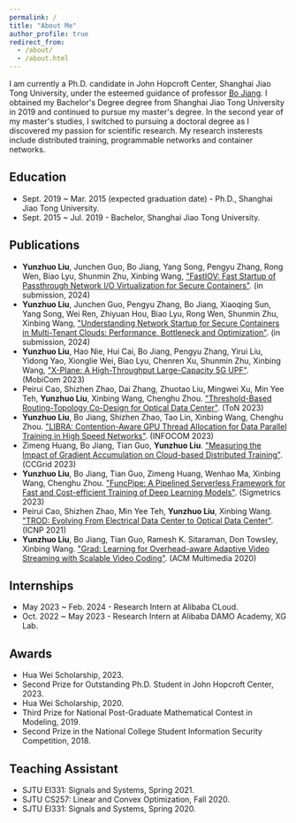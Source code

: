 ```yaml
---
permalink: /
title: "About Me"
author_profile: true
redirect_from: 
  - /about/
  - /about.html
---
```

I am currently a Ph.D. candidate in John Hopcroft Center, Shanghai Jiao Tong University, under the esteemed guidance of professor [Bo Jiang](https://jhc.sjtu.edu.cn/~bjiang/). I obtained my Bachelor's Degree degree from Shanghai Jiao Tong University in 2019 and continued to pursue my master's degree. In the second year of my master's studies, I switched to pursuing a doctoral degree as I discovered my passion for scientific research. My research insterests include distributed training, programmable networks and container networks.

Education
------
- Sept. 2019 ~ Mar. 2015 (expected graduation date) - Ph.D., Shanghai Jiao Tong University.
- Sept. 2015 ~ Jul. 2019 - Bachelor, Shanghai Jiao Tong University.

Publications
------
- **Yunzhuo Liu**, Junchen Guo, Bo Jiang, Yang Song, Pengyu Zhang, Rong Wen, Biao Lyu, Shunmin Zhu, Xinbing Wang, ["FastIOV: Fast Startup of Passthrough Network I/O Virtualization for Secure Containers"](https://github.com/liu445126256/liu445126256.github.io/files/2024FASTIOV.pdf). (in submission, 2024)
- **Yunzhuo Liu**, Junchen Guo, Pengyu Zhang, Bo Jiang, Xiaoqing Sun, Yang Song, Wei Ren, Zhiyuan Hou, Biao Lyu, Rong Wen, Shunmin Zhu, Xinbing Wang, ["Understanding Network Startup for Secure Containers in Multi-Tenant Clouds: Performance, Bottleneck and Optimization"](https://github.com/liu445126256/liu445126256.github.io/files/2024CNICMP.pdf). (in submission, 2024)
- **Yunzhuo Liu**, Hao Nie, Hui Cai, Bo Jiang, Pengyu Zhang, Yirui Liu, Yidong Yao, Xionglie Wei, Biao Lyu, Chenren Xu, Shunmin Zhu, Xinbing Wang, ["X-Plane: A High-Throughput Large-Capacity 5G UPF"](https://github.com/liu445126256/liu445126256.github.io/files/MOBICOM2023XPLANE.pdf). (MobiCom 2023)
- Peirui Cao, Shizhen Zhao, Dai Zhang, Zhuotao Liu, Mingwei Xu, Min Yee Teh, **Yunzhuo Liu**, Xinbing Wang, Chenghu Zhou. ["Threshold-Based Routing-Topology Co-Design for Optical Data Center"](https://github.com/liu445126256/liu445126256.github.io/files/TON2023TROD.pdf). (ToN 2023)
- **Yunzhuo Liu**, Bo Jiang, Shizhen Zhao, Tao Lin, Xinbing Wang, Chenghu Zhou. ["LIBRA: Contention-Aware GPU Thread Allocation for Data Parallel Training in High Speed Networks"](https://github.com/liu445126256/liu445126256.github.io/files/INFOCOM2023LIBRA.pdf). (INFOCOM 2023) 
- Zimeng Huang, Bo Jiang, Tian Guo, **Yunzhuo Liu**. ["Measuring the Impact of Gradient Accumulation on Cloud-based Distributed Training"](https://github.com/liu445126256/liu445126256.github.io/files/CCGRID2023GA.pdf). (CCGrid 2023)
- **Yunzhuo Liu**, Bo Jiang, Tian Guo, Zimeng Huang, Wenhao Ma, Xinbing Wang, Chenghu Zhou. ["FuncPipe: A Pipelined Serverless Framework for Fast and Cost-efficient Training of Deep Learning Models"](https://github.com/liu445126256/liu445126256.github.io/files/SIGMETRICS2023FUNCPIPE.pdf). (Sigmetrics 2023) 
- Peirui Cao, Shizhen Zhao, Min Yee Teh, **Yunzhuo Liu**, Xinbing Wang. ["TROD: Evolving From Electrical Data Center to Optical Data Center"](https://github.com/liu445126256/liu445126256.github.io/files/ICNP2021TROD.pdf). (ICNP 2021) 
- **Yunzhuo Liu**, Bo Jiang, Tian Guo, Ramesh K. Sitaraman, Don Towsley, Xinbing Wang. ["Grad: Learning for Overhead-aware Adaptive Video Streaming with Scalable Video Coding"](https://github.com/liu445126256/liu445126256.github.io/files/MM2020GRAD.pdf). (ACM Multimedia 2020)

Internships
------
- May 2023 ~ Feb. 2024 - Research Intern at Alibaba CLoud.
- Oct. 2022 ~ May 2023 - Research Intern at Alibaba DAMO Academy, XG Lab.

Awards
------
- Hua Wei Scholarship, 2023.
- Second Prize for Outstanding Ph.D. Student in John Hopcroft Center, 2023.
- Hua Wei Scholarship, 2020.
- Third Prize for National Post-Graduate Mathematical Contest in Modeling, 2019.
- Second Prize in the National College Student Information Security Competition, 2018.

Teaching Assistant
------
- SJTU EI331: Signals and Systems, Spring 2021. 
- SJTU CS257: Linear and Convex Optimization, Fall 2020.
- SJTU EI331: Signals and Systems, Spring 2020. 

